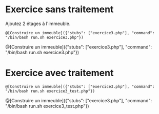 # Exercice sans traitement

Ajoutez 2 étages à l'immeuble.
```
@[Construire un immeuble]({"stubs": ["exercice3.php"], "command": "/bin/bash run.sh exercice3.php"})
```

@[Construire un immeuble]({"stubs": ["exercice3.php"], "command": "/bin/bash run.sh exercice3.php"})

# Exercice avec traitement

```
@[Construire un immeuble]({"stubs": ["exercice3.php"], "command": "/bin/bash run.sh exercice3_test.php"})
```

@[Construire un immeuble]({"stubs": ["exercice3.php"], "command": "/bin/bash run.sh exercice3_test.php"})
